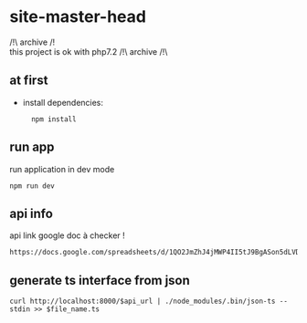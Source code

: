 # site-master-head

/!\ archive /!\
this project is ok with php7.2
/!\ archive /!\

## at first

- install dependencies:

        npm install

## run app

run application in dev mode

    npm run dev
    
## api info

api link google doc à checker ! 
    
    https://docs.google.com/spreadsheets/d/1QO2JmZhJ4jMWP4II5tJ9BgASon5dLVDf2B82lmS3GJY/edit#gid=0
    
## generate ts interface from json

    curl http://localhost:8000/$api_url | ./node_modules/.bin/json-ts --stdin >> $file_name.ts
